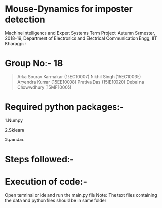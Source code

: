 # Mouse-Dynamics for imposter detection
  Machine Intelligence and Expert Systems Term Project, 
  Autumn Semester, 2018-19,
  Department of Electronics and Electrical Communication Engg,
  IIT Kharagpur

# Group No:- 18
> Arka Sourav Karmakar         (15EC10007)
> Nikhil Singh                 (15EC10035)
> Aryendra Kumar               (15EE10008)
> Prativa Das                  (15IE10020)
> Debalina Chowwdhury          (15MF10005)

# Required python packages:-
  1.Numpy 

  2.Sklearn 

  3.pandas

# Steps followed:-

# Execution of code:-
Open terminal or ide and run the main.py file
Note: The text files containing the data and python files should be in same folder
